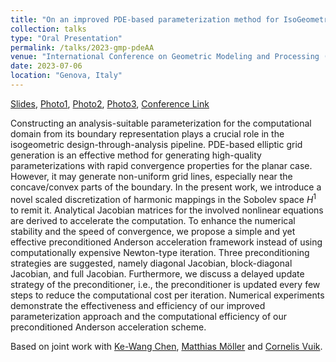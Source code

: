 ```yaml
---
title: "On an improved PDE-based parameterization method for IsoGeometric Analysis (IGA) using preconditioned Anderson acceleration"
collection: talks
type: "Oral Presentation"
permalink: /talks/2023-gmp-pdeAA
venue: "International Conference on Geometric Modeling and Processing (GMP) 2023"
date: 2023-07-06
location: "Genova, Italy" 
---
```


[Slides](../files/pdf/slides/2023-gmp-pdeAA/2023-gmp-pdeAA.pdf), 
[Photo1](../images/talks/2023-07-06-gmp-Improved/GMP2023_1.jpg), 
[Photo2](../images/talks/2023-07-06-gmp-Improved/GMP2023_2.jpg), 
[Photo3](../images/talks/2023-07-06-gmp-Improved/GMP2023_best_paper.jpg), 
[Conference Link](https://gmpconf.github.io/GMP2023/index.html)

Constructing an analysis-suitable parameterization for the computational domain from its boundary representation plays a crucial role in the isogeometric design-through-analysis pipeline. PDE-based elliptic grid generation is an effective method for generating high-quality parameterizations with rapid convergence properties for the planar case. However, it may generate non-uniform grid lines, especially near the concave/convex parts of the boundary. In the present work, we introduce a novel scaled discretization of harmonic mappings in the Sobolev space $H^1$ to remit it. Analytical Jacobian matrices for the involved nonlinear equations are derived to accelerate the computation. To enhance the numerical stability and the speed of convergence, we propose a simple and yet effective preconditioned Anderson acceleration framework instead of using computationally expensive Newton-type iteration. Three preconditioning strategies are suggested, namely diagonal Jacobian, block-diagonal Jacobian, and full Jacobian. Furthermore, we discuss a delayed update strategy of the preconditioner, i.e., the preconditioner is updated every few steps to reduce the computational cost per iteration. Numerical experiments demonstrate the effectiveness and efficiency of our improved parameterization approach and the computational efficiency of our preconditioned Anderson acceleration scheme. 

Based on joint work with [Ke-Wang Chen](https://faculty.nuist.edu.cn/chenkewang/zh_CN/index.htm), [Matthias Möller](https://mmoelle1.gitlab.io/website/) and [Cornelis Vuik](https://diamhomes.ewi.tudelft.nl/~kvuik/Welcome.html).

